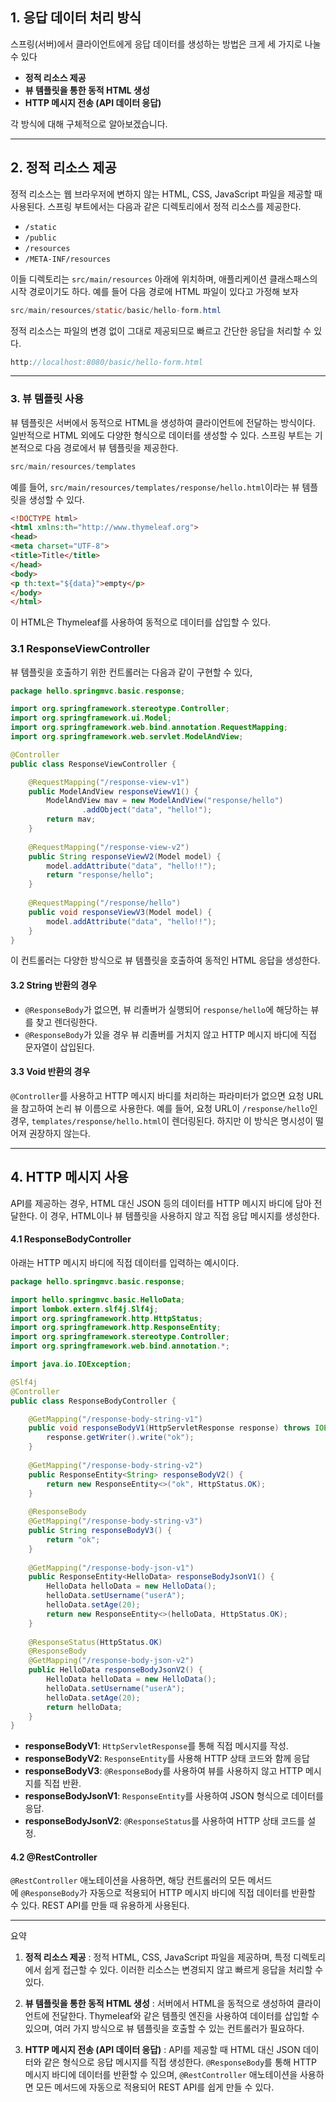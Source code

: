 ## 1. 응답 데이터 처리 방식

스프링(서버)에서 클라이언트에게 응답 데이터를 생성하는 방법은 크게 세 가지로 나눌 수 있다

- **정적 리소스 제공**
- **뷰 템플릿을 통한 동적 HTML 생성**
- **HTTP 메시지 전송 (API 데이터 응답)**

각 방식에 대해 구체적으로 알아보겠습니다.

---
## 2. 정적 리소스 제공
정적 리소스는 웹 브라우저에 변하지 않는 HTML, CSS, JavaScript 파일을 제공할 때 사용된다. 스프링 부트에서는 다음과 같은 디렉토리에서 정적 리소스를 제공한다.

- `/static`
- `/public`
- `/resources`
- `/META-INF/resources`

이들 디렉토리는 `src/main/resources` 아래에 위치하며, 애플리케이션 클래스패스의 시작 경로이기도 하다. 예를 들어 다음 경로에 HTML 파일이 있다고 가정해 보자
```java
src/main/resources/static/basic/hello-form.html
```
정적 리소스는 파일의 변경 없이 그대로 제공되므로 빠르고 간단한 응답을 처리할 수 있다.
```java
http://localhost:8080/basic/hello-form.html
```
---
### 3. 뷰 템플릿 사용
뷰 템플릿은 서버에서 동적으로 HTML을 생성하여 클라이언트에 전달하는 방식이다. 일반적으로 HTML 외에도 다양한 형식으로 데이터를 생성할 수 있다. 스프링 부트는 기본적으로 다음 경로에서 뷰 템플릿을 제공한다.
```java
src/main/resources/templates
```
예를 들어, `src/main/resources/templates/response/hello.html`이라는 뷰 템플릿을 생성할 수 있다.
```HTML
<!DOCTYPE html>
<html xmlns:th="http://www.thymeleaf.org">
<head>
<meta charset="UTF-8">
<title>Title</title>
</head>
<body>
<p th:text="${data}">empty</p>
</body>
</html>
```
이 HTML은 Thymeleaf를 사용하여 동적으로 데이터를 삽입할 수 있다.

### 3.1 ResponseViewController
뷰 템플릿을 호출하기 위한 컨트롤러는 다음과 같이 구현할 수 있다,
```java
package hello.springmvc.basic.response;

import org.springframework.stereotype.Controller;
import org.springframework.ui.Model;
import org.springframework.web.bind.annotation.RequestMapping;
import org.springframework.web.servlet.ModelAndView;

@Controller
public class ResponseViewController {

    @RequestMapping("/response-view-v1")
    public ModelAndView responseViewV1() {
        ModelAndView mav = new ModelAndView("response/hello")
                .addObject("data", "hello!");
        return mav;
    }
    
    @RequestMapping("/response-view-v2")
    public String responseViewV2(Model model) {
        model.addAttribute("data", "hello!!");
        return "response/hello";
    }
    
    @RequestMapping("/response/hello")
    public void responseViewV3(Model model) {
        model.addAttribute("data", "hello!!");
    }
}
```
이 컨트롤러는 다양한 방식으로 뷰 템플릿을 호출하여 동적인 HTML 응답을 생성한다.

#### 3.2 String 반환의 경우
- `@ResponseBody`가 없으면, 뷰 리졸버가 실행되어 `response/hello`에 해당하는 뷰를 찾고 렌더링한다.
- `@ResponseBody`가 있을 경우 뷰 리졸버를 거치지 않고 HTTP 메시지 바디에 직접 문자열이 삽입된다.
#### 3.3 Void 반환의 경우
`@Controller`를 사용하고 HTTP 메시지 바디를 처리하는 파라미터가 없으면 요청 URL을 참고하여 논리 뷰 이름으로 사용한다. 예를 들어, 요청 URL이 `/response/hello`인 경우, `templates/response/hello.html`이 렌더링된다. 하지만 이 방식은 명시성이 떨어져 권장하지 않는다.

---
## 4. HTTP 메시지 사용
API를 제공하는 경우, HTML 대신 JSON 등의 데이터를 HTTP 메시지 바디에 담아 전달한다. 이 경우, HTML이나 뷰 템플릿을 사용하지 않고 직접 응답 메시지를 생성한다.

#### 4.1 ResponseBodyController
아래는 HTTP 메시지 바디에 직접 데이터를 입력하는 예시이다.
```java
package hello.springmvc.basic.response;

import hello.springmvc.basic.HelloData;
import lombok.extern.slf4j.Slf4j;
import org.springframework.http.HttpStatus;
import org.springframework.http.ResponseEntity;
import org.springframework.stereotype.Controller;
import org.springframework.web.bind.annotation.*;

import java.io.IOException;

@Slf4j
@Controller
public class ResponseBodyController {

    @GetMapping("/response-body-string-v1")
    public void responseBodyV1(HttpServletResponse response) throws IOException {
        response.getWriter().write("ok");
    }
    
    @GetMapping("/response-body-string-v2")
    public ResponseEntity<String> responseBodyV2() {
        return new ResponseEntity<>("ok", HttpStatus.OK);
    }
    
    @ResponseBody
    @GetMapping("/response-body-string-v3")
    public String responseBodyV3() {
        return "ok";
    }
    
    @GetMapping("/response-body-json-v1")
    public ResponseEntity<HelloData> responseBodyJsonV1() {
        HelloData helloData = new HelloData();
        helloData.setUsername("userA");
        helloData.setAge(20);
        return new ResponseEntity<>(helloData, HttpStatus.OK);
    }
    
    @ResponseStatus(HttpStatus.OK)
    @ResponseBody
    @GetMapping("/response-body-json-v2")
    public HelloData responseBodyJsonV2() {
        HelloData helloData = new HelloData();
        helloData.setUsername("userA");
        helloData.setAge(20);
        return helloData;
    }
}
```
- **responseBodyV1**: `HttpServletResponse`를 통해 직접 메시지를 작성.
- **responseBodyV2**: `ResponseEntity`를 사용해 HTTP 상태 코드와 함께 응답
- **responseBodyV3**: `@ResponseBody`를 사용하여 뷰를 사용하지 않고 HTTP 메시지를 직접 반환.
- **responseBodyJsonV1**: `ResponseEntity`를 사용하여 JSON 형식으로 데이터를 응답.
- **responseBodyJsonV2**: `@ResponseStatus`를 사용하여 HTTP 상태 코드를 설정.

#### 4.2 @RestController
`@RestController` 애노테이션을 사용하면, 해당 컨트롤러의 모든 메서드에 `@ResponseBody`가 자동으로 적용되어 HTTP 메시지 바디에 직접 데이터를 반환할 수 있다. REST API를 만들 때 유용하게 사용된다.

---
 요약 
1. **정적 리소스 제공** : 정적 HTML, CSS, JavaScript 파일을 제공하며, 특정 디렉토리에서 쉽게 접근할 수 있다. 이러한 리소스는 변경되지 않고 빠르게 응답을 처리할 수 있다.
    
2. **뷰 템플릿을 통한 동적 HTML 생성** : 서버에서 HTML을 동적으로 생성하여 클라이언트에 전달한다. Thymeleaf와 같은 템플릿 엔진을 사용하여 데이터를 삽입할 수 있으며, 여러 가지 방식으로 뷰 템플릿을 호출할 수 있는 컨트롤러가 필요하다.
    
3. **HTTP 메시지 전송 (API 데이터 응답)** : API를 제공할 때 HTML 대신 JSON 데이터와 같은 형식으로 응답 메시지를 직접 생성한다. `@ResponseBody`를 통해 HTTP 메시지 바디에 데이터를 반환할 수 있으며, `@RestController` 애노테이션을 사용하면 모든 메서드에 자동으로 적용되어 REST API를 쉽게 만들 수 있다.
    

